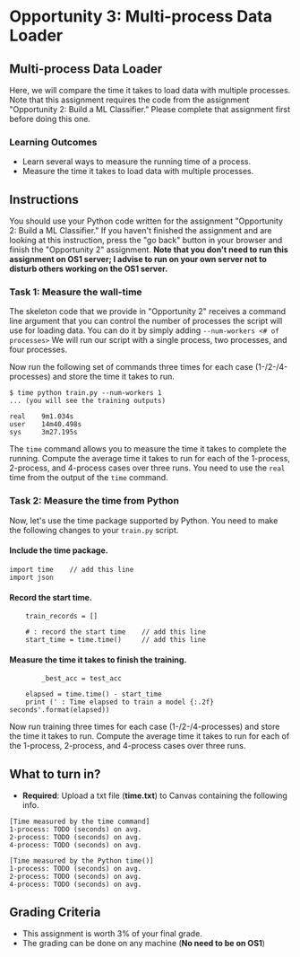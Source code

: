 # Opportunity 3: Multi-process Data Loader
## Multi-process Data Loader
Here, we will compare the time it takes to load data with multiple processes. Note that this assignment requires the code from the assignment "Opportunity 2: Build a ML Classifier." Please complete that assignment first before doing this one.

### Learning Outcomes
- Learn several ways to measure the running time of a process.
- Measure the time it takes to load data with multiple processes. 

## Instructions
You should use your Python code written for the assignment "Opportunity 2: Build a ML Classifier." If you haven't finished the assignment and are looking at this instruction, press the "go back" button in your browser and finish the "Opportunity 2" assignment.
**Note that you don't need to run this assignment on OS1 server; I advise to run on your own server not to disturb others working on the OS1 server.**

### Task 1: Measure the wall-time
The skeleton code that we provide in "Opportunity 2" receives a command line argument that you can control the number of processes the script will use for loading data. You can do it by simply adding `--num-workers <# of processes>` We will run our script with a single process, two processes, and four processes.

Now run the following set of commands three times for each case (1-/2-/4-processes) and store the time it takes to run.
```
$ time python train.py --num-workers 1
... (you will see the training outputs)

real    9m1.034s
user    14m40.498s
sys     3m27.195s
```

The `time` command allows you to measure the time it takes to complete the running. Compute the average time it takes to run for each of the 1-process, 2-process, and 4-process cases over three runs. You need to use the `real` time from the output of the `time` command.

### Task 2: Measure the time from Python
Now, let's use the time package supported by Python. You need to make the following changes to your `train.py` script.

#### Include the time package.
```
import time    // add this line
import json
```

#### Record the start time.
```
    train_records = []

    # : record the start time    // add this line
    start_time = time.time()     // add this line
```

#### Measure the time it takes to finish the training.
```
        _best_acc = test_acc

    elapsed = time.time() - start_time
    print (' : Time elapsed to train a model {:.2f} seconds'.format(elapsed))
```
Now run training three times for each case (1-/2-/4-processes) and store the time it takes to run. Compute the average time it takes to run for each of the 1-process, 2-process, and 4-process cases over three runs.

## What to turn in?
- **Required**: Upload a txt file (**time.txt**) to Canvas containing the following info.
```
[Time measured by the time command]
1-process: TODO (seconds) on avg.
2-process: TODO (seconds) on avg.
4-process: TODO (seconds) on avg.

[Time measured by the Python time()]
1-process: TODO (seconds) on avg.
2-process: TODO (seconds) on avg.
4-process: TODO (seconds) on avg.
``` 

## Grading Criteria
- This assignment is worth 3% of your final grade.
- The grading can be done on any machine (**No need to be on OS1**)
